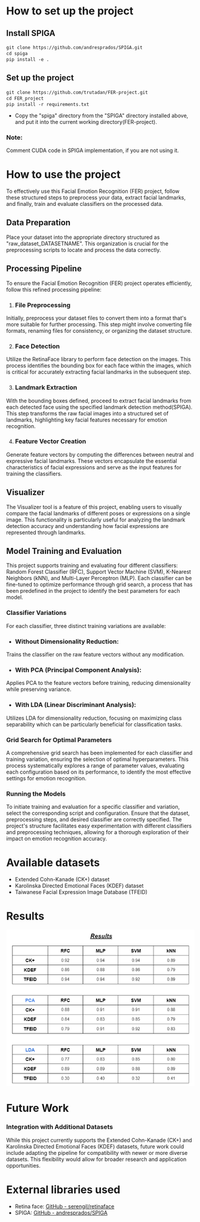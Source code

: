 # How to set up the project
## Install SPIGA
```
git clone https://github.com/andresprados/SPIGA.git
cd spiga
pip install -e .
```

## Set up the project
```
git clone https://github.com/trutadan/FER-project.git
cd FER_project
pip install -r requirements.txt
```

- Copy the "spiga" directory from the "SPIGA" directory installed above, and put it into the current working directory(FER-project).

### Note: 
Comment CUDA code in SPIGA implementation, if you are not using it.

# How to use the project
To effectively use this Facial Emotion Recognition (FER) project, follow these structured steps to preprocess your data, extract facial landmarks, and finally, train and evaluate classifiers on the processed data.

## Data Preparation
Place your dataset into the appropriate directory structured as "raw_dataset_DATASETNAME". This organization is crucial for the preprocessing scripts to locate and process the data correctly.

## Processing Pipeline
To ensure the Facial Emotion Recognition (FER) project operates efficiently, follow this refined processing pipeline:

1. ### File Preprocessing
Initially, preprocess your dataset files to convert them into a format that's more suitable for further processing. This step might involve converting file formats, renaming files for consistency, or organizing the dataset structure.

2. ### Face Detection
Utilize the RetinaFace library to perform face detection on the images. This process identifies the bounding box for each face within the images, which is critical for accurately extracting facial landmarks in the subsequent step.

3. ### Landmark Extraction
With the bounding boxes defined, proceed to extract facial landmarks from each detected face using the specified landmark detection method(SPIGA). This step transforms the raw facial images into a structured set of landmarks, highlighting key facial features necessary for emotion recognition.

4. ### Feature Vector Creation
Generate feature vectors by computing the differences between neutral and expressive facial landmarks. These vectors encapsulate the essential characteristics of facial expressions and serve as the input features for training the classifiers.

## Visualizer
The Visualizer tool is a feature of this project, enabling users to visually compare the facial landmarks of different poses or expressions on a single image. This functionality is particularly useful for analyzing the landmark detection accuracy and understanding how facial expressions are represented through landmarks.

## Model Training and Evaluation
This project supports training and evaluating four different classifiers: Random Forest Classifier (RFC), Support Vector Machine (SVM), K-Nearest Neighbors (kNN), and Multi-Layer Perceptron (MLP). Each classifier can be fine-tuned to optimize performance through grid search, a process that has been predefined in the project to identify the best parameters for each model.

### Classifier Variations
For each classifier, three distinct training variations are available:
- ### Without Dimensionality Reduction:
Trains the classifier on the raw feature vectors without any modification.
- ### With PCA (Principal Component Analysis):
Applies PCA to the feature vectors before training, reducing dimensionality while preserving variance.
- ### With LDA (Linear Discriminant Analysis):
Utilizes LDA for dimensionality reduction, focusing on maximizing class separability which can be particularly beneficial for classification tasks.

### Grid Search for Optimal Parameters
A comprehensive grid search has been implemented for each classifier and training variation, ensuring the selection of optimal hyperparameters. This process systematically explores a range of parameter values, evaluating each configuration based on its performance, to identify the most effective settings for emotion recognition.

### Running the Models
To initiate training and evaluation for a specific classifier and variation, select the corresponding script and configuration. Ensure that the dataset, preprocessing steps, and desired classifier are correctly specified. The project's structure facilitates easy experimentation with different classifiers and preprocessing techniques, allowing for a thorough exploration of their impact on emotion recognition accuracy.

# Available datasets
- Extended Cohn-Kanade (CK+) dataset
- Karolinska Directed Emotional Faces (KDEF) dataset
- Taiwanese Facial Expression Image Database (TFEID)

# Results
![results_image](https://github.com/trutadan/FER-project/blob/master/results.png)

# Future Work
### Integration with Additional Datasets
While this project currently supports the Extended Cohn-Kanade (CK+) and Karolinska Directed Emotional Faces (KDEF) datasets, future work could include adapting the pipeline for compatibility with newer or more diverse datasets. This flexibility would allow for broader research and application opportunities.

# External libraries used
- Retina face: [GitHub - serengil/retinaface](https://github.com/serengil/retinaface)
- SPIGA: [GitHub - andresprados/SPIGA](https://github.com/andresprados/SPIGA/tree/main)
